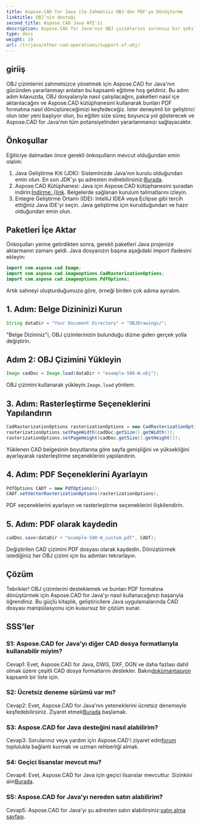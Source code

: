 ```yaml
---
title: Aspose.CAD for Java ile Zahmetsiz OBJ'den PDF'ye Dönüştürme
linktitle: OBJ'nin desteği
second_title: Aspose.CAD Java API'si
description: Aspose.CAD for Java'nın OBJ çizimlerini sorunsuz bir şekilde işleme konusundaki potansiyelini keşfedin. Adım adım kılavuzumuzla zahmetsizce PDF'ye dönüştürün.
type: docs
weight: 19
url: /tr/java/other-cad-operations/support-of-obj/
---
```

## giriiş

OBJ çizimlerini zahmetsizce yönetmek için Aspose.CAD for Java'nın gücünden yararlanmayı anlatan bu kapsamlı eğitime hoş geldiniz. Bu adım adım kılavuzda, OBJ dosyalarıyla nasıl çalışılacağını, paketleri nasıl içe aktarılacağını ve Aspose.CAD kütüphanesini kullanarak bunları PDF formatına nasıl dönüştüreceğimizi keşfedeceğiz. İster deneyimli bir geliştirici olun ister yeni başlıyor olun, bu eğitim size süreç boyunca yol gösterecek ve Aspose.CAD for Java'nın tüm potansiyelinden yararlanmanızı sağlayacaktır.

## Önkoşullar

Eğiticiye dalmadan önce gerekli önkoşulların mevcut olduğundan emin olalım:
1. Java Geliştirme Kiti (JDK): Sisteminizde Java'nın kurulu olduğundan emin olun. En son JDK'yı şu adresten indirebilirsiniz:[Burada](https://www.oracle.com/java/technologies/javase-downloads.html).
2.  Aspose.CAD Kütüphanesi: Java için Aspose.CAD kütüphanesini şuradan indirin:[İndirme: {link](https://releases.aspose.com/cad/java/). Belgelerde sağlanan kurulum talimatlarını izleyin.
3. Entegre Geliştirme Ortamı (IDE): IntelliJ IDEA veya Eclipse gibi tercih ettiğiniz Java IDE'yi seçin. Java geliştirme için kurulduğundan ve hazır olduğundan emin olun.

## Paketleri İçe Aktar

Önkoşulları yerine getirdikten sonra, gerekli paketleri Java projenize aktarmanın zamanı geldi. Java dosyanızın başına aşağıdaki import ifadesini ekleyin:

```java
import com.aspose.cad.Image;
import com.aspose.cad.imageoptions.CadRasterizationOptions;
import com.aspose.cad.imageoptions.PdfOptions;
```

Artık sahneyi oluşturduğumuza göre, örneği birden çok adıma ayıralım.

## 1. Adım: Belge Dizininizi Kurun

```java
String dataDir = "Your Document Directory" + "OBJDrawings/";
```

"Belge Dizininiz"i, OBJ çizimlerinizin bulunduğu dizine giden gerçek yolla değiştirin.

## Adım 2: OBJ Çizimini Yükleyin

```java
Image cadDoc = Image.load(dataDir + "example-580-W.obj");
```

 OBJ çizimini kullanarak yükleyin.`Image.load` yöntem.

## 3. Adım: Rasterleştirme Seçeneklerini Yapılandırın

```java
CadRasterizationOptions rasterizationOptions = new CadRasterizationOptions();
rasterizationOptions.setPageWidth(cadDoc.getSize().getWidth());
rasterizationOptions.setPageHeight(cadDoc.getSize().getHeight());
```

Yüklenen CAD belgesinin boyutlarına göre sayfa genişliğini ve yüksekliğini ayarlayarak rasterleştirme seçeneklerini yapılandırın.

## 4. Adım: PDF Seçeneklerini Ayarlayın

```java
PdfOptions CADf = new PdfOptions();
CADf.setVectorRasterizationOptions(rasterizationOptions);
```

PDF seçeneklerini ayarlayın ve rasterleştirme seçeneklerini ilişkilendirin.

## 5. Adım: PDF olarak kaydedin

```java
cadDoc.save(dataDir + "example-580-W_custom.pdf", CADf);
```

Değiştirilen CAD çizimini PDF dosyası olarak kaydedin.
Dönüştürmek istediğiniz her OBJ çizimi için bu adımları tekrarlayın.

## Çözüm

Tebrikler! OBJ çizimlerini desteklemek ve bunları PDF formatına dönüştürmek için Aspose.CAD for Java'yı nasıl kullanacağınızı başarıyla öğrendiniz. Bu güçlü kitaplık, geliştiricilere Java uygulamalarında CAD dosyası manipülasyonu için kusursuz bir çözüm sunar.

## SSS'ler

### S1: Aspose.CAD for Java'yı diğer CAD dosya formatlarıyla kullanabilir miyim?

 Cevap1: Evet, Aspose.CAD for Java, DWG, DXF, DGN ve daha fazlası dahil olmak üzere çeşitli CAD dosya formatlarını destekler. Bakın[dokümantasyon](https://reference.aspose.com/cad/java/) kapsamlı bir liste için.

### S2: Ücretsiz deneme sürümü var mı?

Cevap2: Evet, Aspose.CAD for Java'nın yeteneklerini ücretsiz denemeyle keşfedebilirsiniz. Ziyaret etmek[Burada](https://releases.aspose.com/) başlamak.

### S3: Aspose.CAD for Java desteğini nasıl alabilirim?

 Cevap3: Sorularınız veya yardım için Aspose.CAD'i ziyaret edin[forum](https://forum.aspose.com/c/cad/19) toplulukla bağlantı kurmak ve uzman rehberliği almak.

### S4: Geçici lisanslar mevcut mu?

 Cevap4: Evet, Aspose.CAD for Java için geçici lisanslar mevcuttur. Sizinkini alın[Burada](https://purchase.aspose.com/temporary-license/).

### S5: Aspose.CAD for Java'yı nereden satın alabilirim?

Cevap5: Aspose.CAD for Java'yı şu adresten satın alabilirsiniz:[satın alma sayfası](https://purchase.aspose.com/buy).
